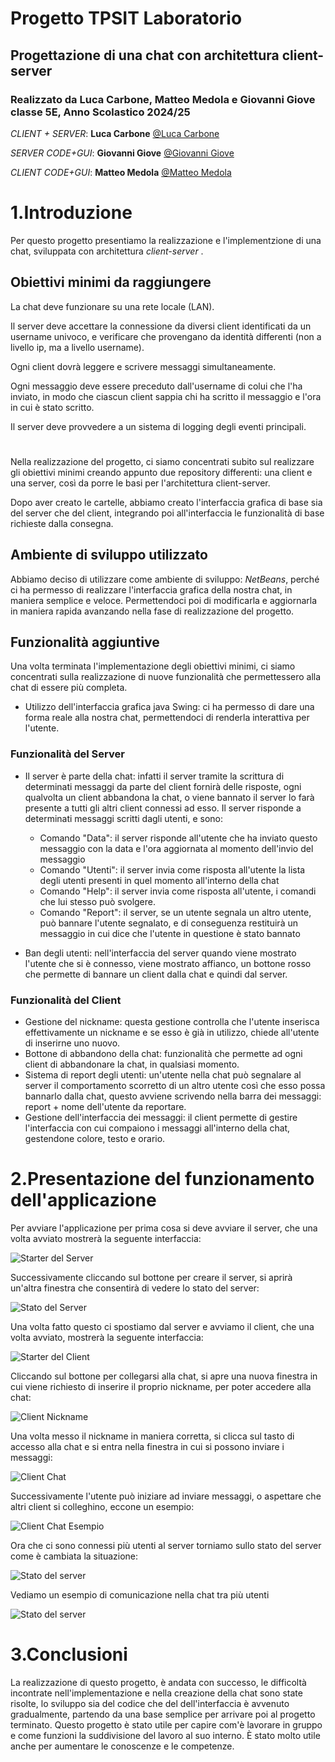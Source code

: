 
# Progetto TPSIT Laboratorio
## Progettazione di una chat con architettura client-server 
### Realizzato da Luca Carbone, Matteo Medola e Giovanni Giove classe 5E, Anno Scolastico 2024/25

_CLIENT + SERVER_: **Luca Carbone** [@Luca Carbone](https://github.com/lucarbone)

_SERVER CODE+GUI_: **Giovanni Giove** [@Giovanni Giove](https://github.com/giove06)

_CLIENT CODE+GUI_: **Matteo Medola** [@Matteo Medola](https://github.com/MatteoMedola)

# 1.Introduzione
Per questo progetto presentiamo la realizzazione e l'implementzione di una chat, sviluppata con architettura _client-server_ .

## Obiettivi minimi da raggiungere
La chat deve funzionare su una rete locale (LAN).

Il server deve accettare la connessione da diversi client identificati da un username univoco,
e verificare che provengano da identità differenti (non a livello ip, ma a livello username).

Ogni client dovrà leggere e scrivere messaggi simultaneamente. 

Ogni messaggio deve essere preceduto dall'username di colui che l'ha inviato, in modo che ciascun client sappia chi ha scritto il messaggio e l'ora in cui è stato scritto.

Il server deve provvedere a un sistema di logging degli eventi principali.
#
Nella realizzazione del progetto, ci siamo concentrati subito sul realizzare gli obiettivi minimi creando appunto due repository differenti: una client e una server, così da porre le basi per l'architettura client-server.

Dopo aver creato le cartelle, abbiamo creato l'interfaccia grafica di base sia del server che del client, integrando poi all'interfaccia le funzionalità di base richieste dalla consegna.

## Ambiente di sviluppo utilizzato
Abbiamo deciso di utilizzare come ambiente di sviluppo: _NetBeans_, perché ci ha permesso di realizzare l'interfaccia grafica della nostra chat, in maniera semplice e veloce.
Permettendoci poi di modificarla e aggiornarla in maniera rapida avanzando nella fase di realizzazione del progetto.

## Funzionalità aggiuntive 
Una volta terminata l'implementazione degli obiettivi minimi, ci siamo concentrati sulla realizzazione di nuove funzionalità che permettessero alla chat di essere più completa.

* Utilizzo dell'interfaccia grafica java Swing: ci ha permesso di dare una forma reale alla nostra chat, permettendoci di renderla interattiva per l'utente.

### Funzionalità del Server

* Il server è parte della chat: infatti il server tramite la scrittura di determinati messaggi da parte del client fornirà delle risposte, ogni qualvolta un client abbandona la chat,
  o viene bannato il server lo farà presente a tutti gli altri client connessi ad esso. Il server risponde a determinati messaggi scritti dagli utenti, e sono:
    * Comando "Data": il server risponde all'utente che ha inviato questo messaggio con la data e l'ora aggiornata al momento dell'invio del messaggio
    * Comando "Utenti": il server invia come risposta all'utente la lista degli utenti presenti in quel momento all'interno della chat
    * Comando "Help": il server invia come risposta all'utente, i comandi che lui stesso può svolgere.
    * Comando "Report": il server, se un utente segnala un altro utente, può bannare l'utente segnalato, e di conseguenza restituirà un messaggio in cui dice che l'utente in questione è stato bannato

* Ban degli utenti: nell'interfaccia del server quando viene mostrato l'utente che si è connesso, viene mostrato affianco, un bottone rosso che permette di bannare un client dalla chat e quindi dal server.

### Funzionalità del Client

* Gestione del nickname: questa gestione controlla che l'utente inserisca effettivamente un nickname e se esso è già in utilizzo, chiede all'utente di inserirne uno nuovo.
* Bottone di abbandono della chat: funzionalità che permette ad ogni client di abbandonare la chat, in qualsiasi momento.
* Sistema di report degli utenti: un'utente nella chat può segnalare al server il comportamento scorretto di un altro utente così che esso possa bannarlo dalla chat, questo avviene scrivendo nella barra dei messaggi:
  report + nome dell'utente da reportare.
* Gestione dell'interfaccia dei messaggi: il client permette di gestire l'interfaccia con cui compaiono i messaggi all'interno della chat, gestendone colore, testo e orario.


# 2.Presentazione del funzionamento dell'applicazione
Per avviare l'applicazione per prima cosa si deve avviare il server, che una volta avviato mostrerà la seguente interfaccia:

![Starter  del Server](images/ServerStarter.png)

Successivamente cliccando sul bottone per creare il server, si aprirà un'altra finestra che consentirà di vedere lo stato del server:

![Stato del Server](images/StatoInizialeServer.png)

Una volta fatto questo ci spostiamo dal server e avviamo il client, che una volta avviato, mostrerà la seguente interfaccia:

![Starter del Client](images/ClientStart.png)

Cliccando sul bottone per collegarsi alla chat, si apre una nuova finestra in cui viene richiesto di inserire il proprio nickname, per poter accedere alla chat: 

![Client Nickname](images/NameClient.png)

Una volta messo il nickname in maniera corretta, si clicca sul tasto di accesso alla chat e si entra nella finestra in cui si possono inviare i messaggi:

![Client Chat](images/chatClient.png)

Successivamente l'utente può iniziare ad inviare messaggi, o aspettare che altri client si colleghino, eccone un esempio:

![Client Chat Esempio](images/EsempioChat.png)

Ora che ci sono connessi più utenti al server torniamo sullo stato del server come è cambiata la situazione:

![Stato del server](images/ServerState.png)

Vediamo un esempio di comunicazione nella chat tra più utenti

![Stato del server](images/EsempioChats.png)

# 3.Conclusioni

La realizzazione di questo progetto, è andata con successo, le difficoltà incontrate nell'implementazione e nella creazione della chat sono state risolte, lo sviluppo sia del codice che del dell'interfaccia è avvenuto
gradualmente, partendo da una base semplice per arrivare poi al progetto terminato.
Questo progetto è stato utile per capire com'è lavorare in gruppo e come funzioni la suddivisione del lavoro al suo interno.
È stato molto utile anche per aumentare le conoscenze e le competenze.

















